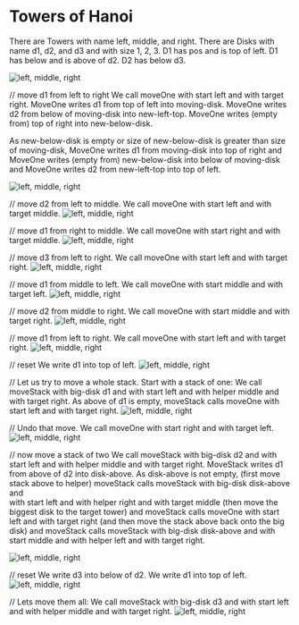 # Towers of Hanoi

There are Towers with name left, middle, and right.
There are Disks with name d1, d2, and d3 and with size 1, 2, 3.
D1 has pos and is top of left.
D1 has below and is above of d2.
D2 has below d3.

![left, middle, right](step0.svg)

// move d1 from left to right
We call moveOne with start left and with target right.
MoveOne writes d1 from top of left into moving-disk.
MoveOne writes d2 from below of moving-disk into new-left-top.
MoveOne writes (empty from) top of right into new-below-disk.

As new-below-disk is empty or size of new-below-disk is greater than size of moving-disk,
MoveOne writes d1 from moving-disk into top of right and
MoveOne writes (empty from) new-below-disk into below of moving-disk and
MoveOne writes d2 from new-left-top into top of left.

![left, middle, right](step1.svg)

// move d2 from left to middle.
We call moveOne with start left and with target middle.
![left, middle, right](step2.svg)

// move d1 from right to middle.
We call moveOne with start right and with target middle.
![left, middle, right](step3.svg)

// move d3 from left to right.
We call moveOne with start left and with target right.
![left, middle, right](step4.svg)

// move d1 from middle to left.
We call moveOne with start middle and with target left.
![left, middle, right](step5.svg)

// move d2 from middle to right.
We call moveOne with start middle and with target right.
![left, middle, right](step6.svg)

// move d1 from left to right.
We call moveOne with start left and with target right.
![left, middle, right](step7.svg)

// reset
We write d1 into top of left.
![left, middle, right](step8.svg)

// Let us try to move a whole stack. Start with a stack of one: 
We call moveStack with big-disk d1 and with start left and with helper
middle and with target right.
As above of d1 is empty,
     moveStack calls moveOne with start left and with target right.
![left, middle, right](step9.svg)

// Undo that move. 
We call moveOne with start right and with target left. 
![left, middle, right](step10.svg)

// now move a stack of two
We call moveStack with big-disk d2 and with start left and with helper
middle and with target right.
MoveStack writes d1 from above of d2 into disk-above.
As disk-above is not empty,
     (first move stack above to helper) 
     moveStack calls moveStack with big-disk disk-above and  
        with start left and with helper right and with target middle
        (then move the biggest disk to the target tower)
     and moveStack calls moveOne with start left and with target right
        (and then move the stack above back onto the big disk)
     and moveStack calls moveStack with big-disk disk-above and with start
        middle and with helper left and with target right.

![left, middle, right](step11.svg)

// reset 
We write d3 into below of d2.
We write d1 into top of left.
![left, middle, right](step12.svg)

// Lets move them all: 
We call moveStack with big-disk d3 and with start left and with helper middle and with target right. 
![left, middle, right](step13.svg)


